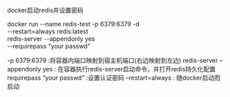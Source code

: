 
docker启动redis并设置密码

docker run --name redis-test -p 6379:6379 -d \
--restart=always redis:latest \
redis-server --appendonly yes \
--requirepass "your passwd"

-p 6379:6379 :将容器内端口映射到宿主机端口(右边映射到左边) 
redis-server –appendonly yes : 在容器执行redis-server启动命令，并打开redis持久化配置 
requirepass “your passwd” :设置认证密码 
–restart=always : 随docker启动而启动